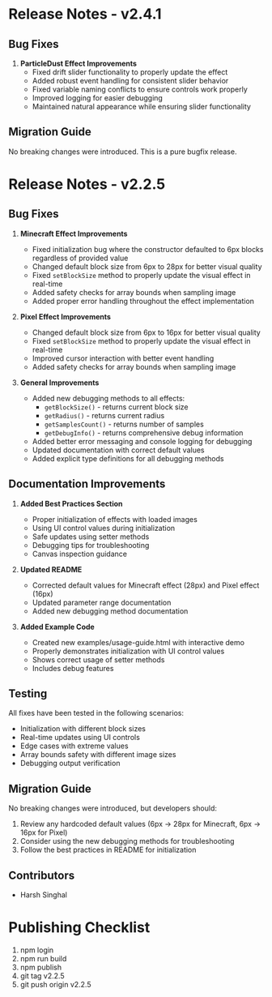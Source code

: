 # Release Notes - v2.4.1

## Bug Fixes

1. **ParticleDust Effect Improvements**
   - Fixed drift slider functionality to properly update the effect
   - Added robust event handling for consistent slider behavior
   - Fixed variable naming conflicts to ensure controls work properly
   - Improved logging for easier debugging
   - Maintained natural appearance while ensuring slider functionality

## Migration Guide

No breaking changes were introduced. This is a pure bugfix release.

# Release Notes - v2.2.5

## Bug Fixes

1. **Minecraft Effect Improvements**
   - Fixed initialization bug where the constructor defaulted to 6px blocks regardless of provided value
   - Changed default block size from 6px to 28px for better visual quality
   - Fixed `setBlockSize` method to properly update the visual effect in real-time
   - Added safety checks for array bounds when sampling image
   - Added proper error handling throughout the effect implementation

2. **Pixel Effect Improvements**
   - Changed default block size from 6px to 16px for better visual quality
   - Fixed `setBlockSize` method to properly update the visual effect in real-time
   - Improved cursor interaction with better event handling
   - Added safety checks for array bounds when sampling image

3. **General Improvements**
   - Added new debugging methods to all effects:
     - `getBlockSize()` - returns current block size
     - `getRadius()` - returns current radius
     - `getSamplesCount()` - returns number of samples 
     - `getDebugInfo()` - returns comprehensive debug information
   - Added better error messaging and console logging for debugging
   - Updated documentation with correct default values
   - Added explicit type definitions for all debugging methods

## Documentation Improvements

1. **Added Best Practices Section**
   - Proper initialization of effects with loaded images
   - Using UI control values during initialization
   - Safe updates using setter methods
   - Debugging tips for troubleshooting
   - Canvas inspection guidance

2. **Updated README**
   - Corrected default values for Minecraft effect (28px) and Pixel effect (16px)
   - Updated parameter range documentation
   - Added new debugging method documentation

3. **Added Example Code**
   - Created new examples/usage-guide.html with interactive demo
   - Properly demonstrates initialization with UI control values
   - Shows correct usage of setter methods
   - Includes debug features

## Testing

All fixes have been tested in the following scenarios:
- Initialization with different block sizes
- Real-time updates using UI controls
- Edge cases with extreme values
- Array bounds safety with different image sizes
- Debugging output verification

## Migration Guide

No breaking changes were introduced, but developers should:
1. Review any hardcoded default values (6px → 28px for Minecraft, 6px → 16px for Pixel)
2. Consider using the new debugging methods for troubleshooting
3. Follow the best practices in README for initialization

## Contributors

- Harsh Singhal 

# Publishing Checklist
1. npm login
2. npm run build
3. npm publish
4. git tag v2.2.5
5. git push origin v2.2.5

